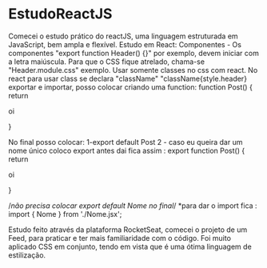 # EstudoReactJS
Comecei o estudo prático do reactJS, uma linguagem estruturada em JavaScript, bem ampla e flexível.
Estudo em React: Componentes - Os componentes "export function Header() {}" por exemplo, devem iniciar com a letra
maiúscula.
Para que o CSS fique atrelado, chama-se "Header.module.css" exemplo.
Usar somente classes no css com react.
No react para usar class se declara "className" "className{style.header}
exportar e importar, posso colocar criando uma function: 
function Post() {
	return <p> oi </p>
	}
	
No final posso colocar:
1-export default Post
2 - caso eu queira dar um nome único coloco export antes dai fica assim :
export function Post() {
		return <p> oi </p>
		}
		
/*não precisa colocar export default Nome no final*/
*para dar o import fica : import { Nome } from './Nome.jsx';

Estudo feito através da plataforma RocketSeat, comecei o projeto de um Feed, para praticar e ter mais familiaridade com o código.
Foi muito aplicado CSS em conjunto, tendo em vista que é uma ótima linguagem de estilização.
   
